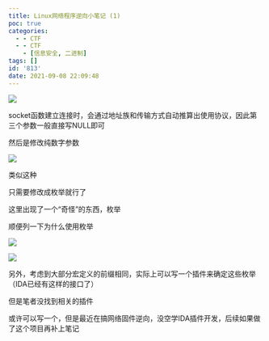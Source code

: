```yaml
---
title: Linux网络程序逆向小笔记 (1)
poc: true
categories:
  - - CTF
  - - CTF
    - [信息安全, 二进制]
tags: []
id: '813'
date: 2021-09-08 22:09:48
---
```


![](https://raw.githubusercontent.com/Valkierja/ALLPIC/main/img/202303181100968.png)

socket函数建立连接时，会通过地址族和传输方式自动推算出使用协议，因此第三个参数一般直接写NULL即可

然后是修改纯数字参数

![](https://raw.githubusercontent.com/Valkierja/ALLPIC/main/img/202303181100173.png)

类似这种

只需要修改成枚举就行了

这里出现了一个“奇怪”的东西，枚举

顺便列一下为什么使用枚举

![](https://raw.githubusercontent.com/Valkierja/ALLPIC/main/img/202303181100580.png)

![](https://raw.githubusercontent.com/Valkierja/ALLPIC/main/img/202303181101669.png)

另外，考虑到大部分宏定义的前缀相同，实际上可以写一个插件来确定这些枚举（IDA已经有这样的接口了）

但是笔者没找到相关的插件

或许可以写一个，但是最近在搞网络固件逆向，没空学IDA插件开发，后续如果做了这个项目再补上笔记